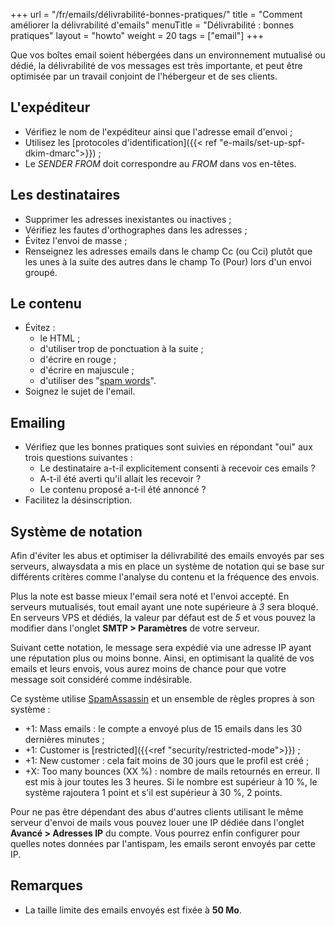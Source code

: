+++
url = "/fr/emails/délivrabilité-bonnes-pratiques/"
title = "Comment améliorer la délivrabilité d'emails"
menuTitle = "Délivrabilité : bonnes pratiques"
layout = "howto"
weight = 20
tags = ["email"]
+++

Que vos boîtes email soient hébergées dans un environnement mutualisé ou dédié, la délivrabilité de vos messages est très importante, et peut être optimisée par un travail conjoint de l'hébergeur et de ses clients.

## L'expéditeur

- Vérifiez le nom de l'expéditeur ainsi que l'adresse email d'envoi ;
- Utilisez les [protocoles d'identification]({{< ref "e-mails/set-up-spf-dkim-dmarc">}}) ;
- Le _SENDER FROM_ doit correspondre au _FROM_ dans vos en-têtes.

## Les destinataires

- Supprimer les adresses inexistantes ou inactives ;
- Vérifiez les fautes d'orthographes dans les adresses ;
- Évitez l'envoi de masse ;
- Renseignez les adresses emails dans le champ Cc (ou Cci) plutôt que les unes à la suite des autres dans le champ To (Pour) lors d'un envoi groupé.

## Le contenu

- Évitez :
    - le HTML ;
    - d'utiliser trop de ponctuation à la suite ;
    - d'écrire en rouge ;
    - d'écrire en majuscule ;
    - d'utiliser des "[spam words](https://www.pme-web.com/wp-content/uploads/2014/08/Emailing-Guide-Ultime-des-Mots-Interdits-PME-Web.pdf)".
- Soignez le sujet de l'email.

## Emailing

- Vérifiez que les bonnes pratiques sont suivies en répondant "oui" aux trois questions suivantes :
    - Le destinataire a-t-il explicitement consenti à recevoir ces emails ?
    - A-t-il été averti qu'il allait les recevoir ?
    - Le contenu proposé a-t-il été annoncé ?
- Facilitez la désinscription.


## Système de notation

Afin d'éviter les abus et optimiser la délivrabilité des emails envoyés par ses serveurs, alwaysdata a mis en place un système de notation qui se base sur différents critères comme l'analyse du contenu et la fréquence des envois.

Plus la note est basse mieux l'email sera noté et l'envoi accepté. En serveurs mutualisés, tout email ayant une note supérieure à _3_ sera bloqué. En serveurs VPS et dédiés, la valeur par défaut est de _5_ et vous pouvez la modifier dans l'onglet **SMTP > Paramètres** de votre serveur.

Suivant cette notation, le message sera expédié via une adresse IP ayant une réputation plus ou moins bonne. Ainsi, en optimisant la qualité de vos emails et leurs envois, vous aurez moins de chance pour que votre message soit considéré comme indésirable.

Ce système utilise [SpamAssassin](https://spamassassin.apache.org/) et un ensemble de règles propres à son système :

- +1: Mass emails : le compte a envoyé plus de 15 emails dans les 30 dernières minutes ;
- +1: Customer is [restricted]({{<ref "security/restricted-mode">}}) ;
- +1: New customer : cela fait moins de 30 jours que le profil est créé ; 
- +X: Too many bounces (XX %) : nombre de mails retournés en erreur. Il est mis à jour toutes les 3 heures. Si le nombre est supérieur à 10 %, le système rajoutera 1 point et s'il est supérieur à 30 %, 2 points.

Pour ne pas être dépendant des abus d'autres clients utilisant le même serveur d'envoi de mails vous pouvez louer une IP dédiée dans l'onglet **Avancé > Adresses IP** du compte. Vous pourrez enfin configurer pour quelles notes données par l'antispam, les emails seront envoyés par cette IP.

## Remarques

- La taille limite des emails envoyés est fixée à **50 Mo**.
